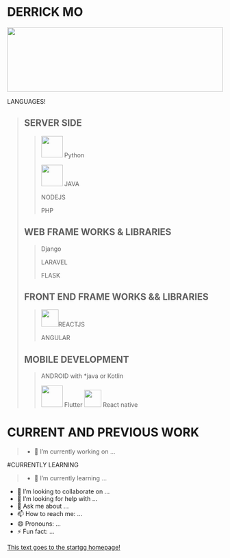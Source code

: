 
# DERRICK MO

<img width="100%" height="150px" src="https://user-images.githubusercontent.com/37067073/219195487-ad6b615c-a760-4940-bb22-b16e5b786e4a.jpg" />
<p align="center>
![php](https://user-images.githubusercontent.com/37067073/219161549-06f81e3d-6d15-40c4-b2f8-85f027e204e2.png)
![python](https://user-images.githubusercontent.com/37067073/219161558-130962cc-acaf-4798-bedb-bd0cc4dc9b65.jpeg)
![java](https://user-images.githubusercontent.com/37067073/219161566-7a903e58-cc4d-4abc-9669-319caee776b7.png)
![flutter](https://user-images.githubusercontent.com/37067073/219161574-028fecde-ef07-4dbc-aafa-64cd0debb0eb.jpeg)
![nestjs](https://user-images.githubusercontent.com/37067073/219212705-a103b4ba-6a9c-4d24-bddd-d0dc04d98332.png)
![nextjs](https://user-images.githubusercontent.com/37067073/219212730-18b22dfc-2b72-4b59-973e-1b0d9ade3d46.png)
![angular](https://user-images.githubusercontent.com/37067073/219212741-19b8b7d3-2e91-4369-a427-603ce4f24adc.png)
![nodejs](https://user-images.githubusercontent.com/37067073/219212747-9046e97a-9bdc-405e-9a9d-8de686b60faf.png)
            </p>
I am a software develper currently practicing **full stack development** on the web plus **mobile development** while taking on lessons in **AI and data science**.
I design and develop software using several languages and frameworks/libraries

> # LANGUAGES!
> 
>> ## SERVER SIDE
>> 
>>> <img height="50" width="50" src="https://user-images.githubusercontent.com/37067073/219161558-130962cc-acaf-4798-bedb-bd0cc4dc9b65.jpeg" /> Python
>>> 
>>> <img width="50" height="50" src="https://user-images.githubusercontent.com/37067073/219161566-7a903e58-cc4d-4abc-9669-319caee776b7.png" /> JAVA
>>> 
>>> NODEJS
>>> 
>>> PHP
>>
>> ## WEB FRAME WORKS & LIBRARIES
>> 
>>> Django
>>> 
>>> LARAVEL
>>> 
>>> FLASK
>>
>> ## FRONT END FRAME WORKS && LIBRARIES
>>> <img width="40" height="40" src="https://user-images.githubusercontent.com/37067073/219161527-c73e804e-5d61-441a-866e-07bb58789b15.png" />REACTJS
>>> 
>>> ANGULAR
>>
>> ## MOBILE DEVELOPMENT
>> 
>>> ANDROID with *java or Kotlin
>>> 
>>> <img width="50" height="50" src="https://user-images.githubusercontent.com/37067073/219161574-028fecde-ef07-4dbc-aafa-64cd0debb0eb.jpeg" /> Flutter
>>> <img width="40" height="40" src="https://user-images.githubusercontent.com/37067073/219161527-c73e804e-5d61-441a-866e-07bb58789b15.png" /> React native
> # CURRENT AND PREVIOUS WORK
> 
>> - 🔭 I’m currently working on ...
>
> #CURRENTLY LEARNING
> 
>> - 🌱 I’m currently learning ...
- 👯 I’m looking to collaborate on ...
- 🤔 I’m looking for help with ...
- 💬 Ask me about ...
- 📫 How to reach me: ...
- 😄 Pronouns: ...
- ⚡ Fun fact: ...

[This text goes to the startgg homepage!](https://reactjs.org)
